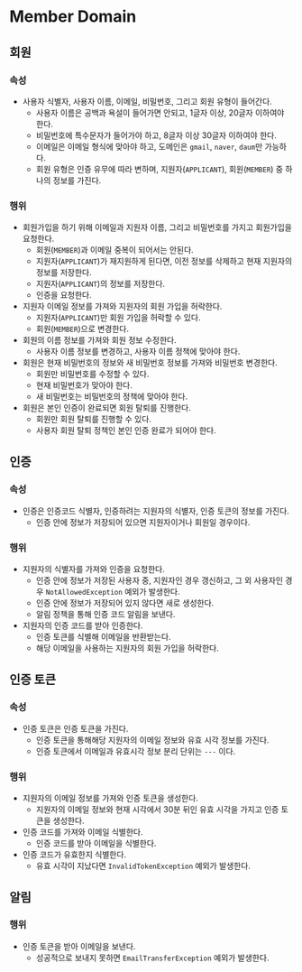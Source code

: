# Member Domain

## 회원

### 속성

- 사용자 식별자, 사용자 이름, 이메일, 비밀번호, 그리고 회원 유형이 들어간다.
    - 사용자 이름은 공백과 욕설이 들어가면 안되고, 1글자 이상, 20글자 이하여야 한다.
    - 비밀번호에 특수문자가 들어가야 하고, 8글자 이상 30글자 이하여야 한다.
    - 이메일은 이메일 형식에 맞아야 하고, 도메인은 `gmail`, `naver`, `daum`만 가능하다.
    - 회원 유형은 인증 유무에 따라 변하며, 지원자(`APPLICANT`), 회원(`MEMBER`) 중 하나의 정보를 가진다.

### 행위

- 회원가입을 하기 위해 이메일과 지원자 이름, 그리고 비밀번호를 가지고 회원가입을 요청한다.
    - 회원(`MEMBER`)과 이메일 중복이 되어서는 안된다.
    - 지원자(`APPLICANT`)가 재지원하게 된다면, 이전 정보를 삭제하고 현재 지원자의 정보를 저장한다.
    - 지원자(`APPLICANT`)의 정보를 저장한다.
    - 인증을 요청한다.
- 지원자 이메일 정보를 가져와 지원자의 회원 가입을 허락한다.
    - 지원자(`APPLICANT`)만 회원 가입을 허락할 수 있다.
    - 회원(`MEMBER`)으로 변경한다.
- 회원의 이름 정보를 가져와 회원 정보 수정한다.
    - 사용자 이름 정보를 변경하고, 사용자 이름 정책에 맞아야 한다.
- 회원은 현재 비밀번호의 정보와 새 비밀번호 정보를 가져와 비밀번호 변경한다.
    - 회원만 비밀번호를 수정할 수 있다.
    - 현재 비밀번호가 맞아야 한다.
    - 새 비밀번호는 비밀번호의 정책에 맞아야 한다.
- 회원은 본인 인증이 완료되면 회원 탈퇴를 진행한다.
    - 회원만 회원 탈퇴를 진행할 수 있다.
    - 사용자 회원 탈퇴 정책인 본인 인증 완료가 되어야 한다.

## 인증

### 속성

- 인증은 인증코드 식별자, 인증하려는 지원자의 식별자, 인증 토큰의 정보를 가진다.
  - 인증 안에 정보가 저장되어 있으면 지원자이거나 회원일 경우이다.

### 행위

- 지원자의 식별자를 가져와 인증을 요청한다.
    - 인증 안에 정보가 저장된 사용자 중, 지원자인 경우 갱신하고, 그 외 사용자인 경우 `NotAllowedException` 예외가 발생한다.
    - 인증 안에 정보가 저장되어 있지 않다면 새로 생성한다.
    - 알림 정책을 통해 인증 코드 알림을 보낸다.
- 지원자의 인증 코드를 받아 인증한다.
    - 인증 토큰를 식별해 이메일을 반환받는다.
    - 해당 이메일을 사용하는 지원자의 회원 가입을 허락한다.

## 인증 토큰

### 속성

- 인증 토큰은 인증 토큰을 가진다. 
  - 인증 토큰을 통해해당 지원자의 이메일 정보와 유효 시각 정보를 가진다.
  - 인증 토큰에서 이메일과 유효시각 정보 분리 단위는 `---` 이다.

### 행위

- 지원자의 이메일 정보를 가져와 인증 토큰을 생성한다.
  - 지원자의 이메일 정보와 현재 시각에서 30분 뒤인 유효 시각을 가지고 인증 토큰을 생성한다.
- 인증 코드를 가져와 이메일 식별한다.
  - 인증 코드를 받아 이메일을 식별한다.
- 인증 코드가 유효한지 식별한다.
  - 유효 시각이 지났다면 `InvalidTokenException` 예외가 발생한다.

## 알림

### 행위

- 인증 토큰을 받아 이메일을 보낸다.
    - 성공적으로 보내지 못하면 `EmailTransferException` 예외가 발생한다.

